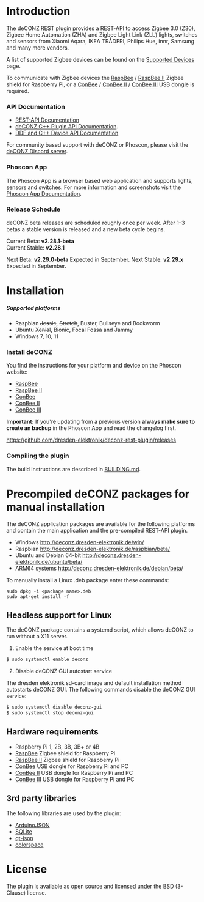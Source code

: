 Introduction
============

The deCONZ REST plugin provides a REST-API to access Zigbee 3.0 (Z30), Zigbee Home Automation (ZHA) and Zigbee Light Link (ZLL) lights, switches and sensors from Xiaomi Aqara, IKEA TRÅDFRI, Philips Hue, innr, Samsung and many more vendors.

A list of supported Zigbee devices can be found on the [Supported Devices](https://github.com/dresden-elektronik/deconz-rest-plugin/wiki/Supported-Devices) page.

To communicate with Zigbee devices the [RaspBee](https://phoscon.de/raspbee?ref=gh) / [RaspBee&nbsp;II](https://phoscon.de/raspbee2?ref=gh) Zigbee shield for Raspberry Pi, or a [ConBee](https://phoscon.de/conbee?ref=gh) / [ConBee&nbsp;II](https://phoscon.de/conbee2?ref=gh) / [ConBee&nbsp;III](https://phoscon.de/conbee3?ref=gh) USB dongle is required.

### API Documentation

* [REST-API Documentation](http://dresden-elektronik.github.io/deconz-rest-doc/)
* [deCONZ C++ Plugin API Documentation](https://phoscon.de/deconz-cpp).
* [DDF and C++ Device API Documentation](https://dresden-elektronik.github.io/deconz-dev-doc)

For community based support with deCONZ or Phoscon, please visit the [deCONZ Discord server](https://discord.gg/QFhTxqN). 

### Phoscon App
The Phoscon App is a browser based web application and supports lights, sensors and switches. For more information and screenshots visit the [Phoscon App Documentation](https://phoscon.de/app/doc?ref=gh).


### Release Schedule

deCONZ beta releases are scheduled roughly once per week. After 1–3 betas a stable version is released and a new beta cycle begins.

Current Beta: **v2.28.1-beta**  
Current Stable: **v2.28.1**

Next Beta: **v2.29.0-beta** Expected in September.
Next Stable: **v2.29.x** Expected in September.

Installation
============

##### Supported platforms
* Raspbian ~~Jessie~~, ~~Stretch~~, Buster, Bullseye and Bookworm
* Ubuntu ~~Xenial~~, Bionic, Focal Fossa and Jammy
* Windows 7, 10, 11

### Install deCONZ
You find the instructions for your platform and device on the Phoscon website:

* [RaspBee](https://phoscon.de/raspbee/install?ref=gh)
* [RaspBee&nbsp;II](https://phoscon.de/raspbee2/install?ref=gh)
* [ConBee](https://phoscon.de/conbee/install?ref=gh)
* [ConBee&nbsp;II](https://phoscon.de/conbee2/install?ref=gh)
* [ConBee&nbsp;III](https://phoscon.de/conbee3/install?ref=gh)

**Important:** If you're updating from a previous version **always make sure to create an backup** in the Phoscon App and read the changelog first.

https://github.com/dresden-elektronik/deconz-rest-plugin/releases

### Compiling the plugin

The build instructions are described in [BUILDING.md](BUILDING.md).

Precompiled deCONZ packages for manual installation
===================================================

The deCONZ application packages are available for the following platforms and contain the main application and the pre-compiled REST-API plugin.

* Windows  http://deconz.dresden-elektronik.de/win/
* Raspbian http://deconz.dresden-elektronik.de/raspbian/beta/
* Ubuntu and Debian 64-bit http://deconz.dresden-elektronik.de/ubuntu/beta/
* ARM64 systems http://deconz.dresden-elektronik.de/debian/beta/

To manually install a Linux .deb package enter these commands:

    sudo dpkg -i <package name>.deb
    sudo apt-get install -f

Headless support for Linux
--------------------------

The deCONZ package contains a systemd script, which allows deCONZ to run without a X11 server.

1. Enable the service at boot time

```bash
$ sudo systemctl enable deconz
```

2. Disable deCONZ GUI autostart service

The dresden elektronik sd-card image and default installation method autostarts deCONZ GUI.
The following commands disable the deCONZ GUI service:

```bash
$ sudo systemctl disable deconz-gui
$ sudo systemctl stop deconz-gui
```

Hardware requirements
---------------------

* Raspberry Pi 1, 2B, 3B, 3B+ or 4B
* [RaspBee](https://phoscon.de/raspbee?ref=gh) Zigbee shield for Raspberry Pi
* [RaspBee&nbsp;II](https://phoscon.de/raspbee2?ref=gh) Zigbee shield for Raspberry Pi
* [ConBee](https://phoscon.de/conbee?ref=gh) USB dongle for Raspberry Pi and PC
* [ConBee&nbsp;II](https://phoscon.de/conbee2?ref=gh) USB dongle for Raspberry Pi and PC
* [ConBee&nbsp;III](https://phoscon.de/conbee3?ref=gh) USB dongle for Raspberry Pi and PC

3rd party libraries
-------------------
The following libraries are used by the plugin:

* [ArduinoJSON](https://arduinojson.org)
* [SQLite](http://www.sqlite.org)
* [qt-json](https://github.com/lawand/droper/tree/master/qt-json)
* [colorspace](http://www.getreuer.info/home/colorspace)

License
=======
The plugin is available as open source and licensed under the BSD (3-Clause) license.


